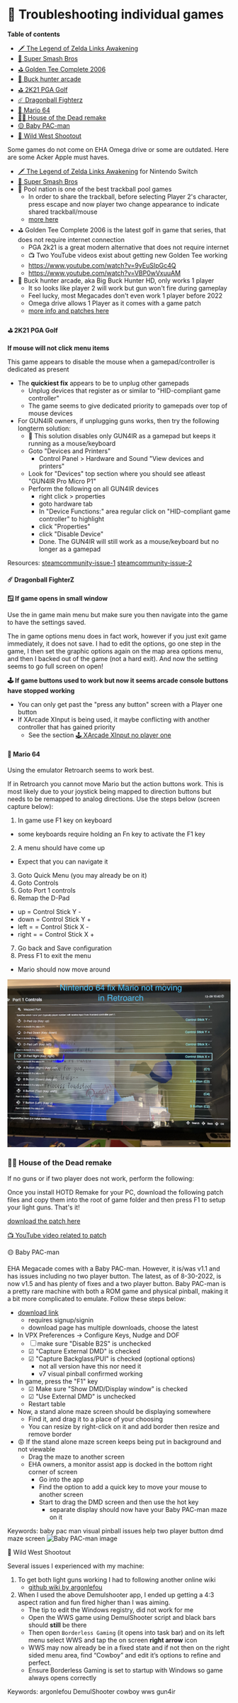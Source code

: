 # 🧩 Troubleshooting individual games

**Table of contents**

- [🗡 The Legend of Zelda Links Awakening](#-individual-games)
- [💪 Super Smash Bros](#-individual-games)
- [⛳️ Golden Tee Complete 2006](#-individual-games)
- [🦌 Buck hunter arcade](#-individual-games)
- [⛳️ 2K21 PGA Golf](#-2K21-PGA-Golf)
- [☄️ Dragonball Fighterz](#-dragonball-fighterz)
- [🍄 Mario 64](#-mario-64)
- [🧟‍♀️ House of the Dead remake](#-🧟‍♀️-house-of-the-dead-remake)
- [🟡 Baby PAC-man](#-baby-pac-man)
- [🤠 Wild West Shootout](#-wild-west-shootout)

Some games do not come on EHA Omega drive or some are outdated. Here are some Acker Apple must haves.

- [🗡 The Legend of Zelda Links Awakening](https://roms2.cdnrobot.xyz/Tha/The-Legend-of-Zelda-Links-Awakening-NSP-ROMSLAB.rar?download_token=5bc8a10c305ba8cd6ae88acdc166ba089393f021c573239c42082f2aa45a9f46) for Nintendo Switch
- [💪 Super Smash Bros](https://nxbrew.com/super-smash-bros-ultimate-switch-nsp-update/)
- 🎱 Pool nation is one of the best trackball pool games
  - In order to share the trackball, before selecting Player 2's character, press escape and now player two change appearance to indicate shared trackball/mouse
  - [more here](https://steamcommunity.com/sharedfiles/filedetails/?id=187242390)
- ⛳️ Golden Tee Complete 2006 is the latest golf in game that series, that does not require internet connection
  - PGA 2k21 is a great modern alternative that does not require internet
  - 📺 Two YouTube videos exist about getting new Golden Tee working
  - https://www.youtube.com/watch?v=9yEuSIpGc4Q
  - https://www.youtube.com/watch?v=VBP0wVxuuAM
- 🦌 Buck hunter arcade, aka Big Buck Hunter HD, only works 1 player
  - It so looks like player 2 will work but gun won't fire during gameplay
  - Feel lucky, most Megacades don't even work 1 player before 2022
  - Omega drive allows 1 Player as it comes with a game patch
  - [more info and patches here](https://sindenlightgun.miraheze.org/wiki/Big_Buck_Hunter_Arcade)


<a id="-2K21-PGA-Golf"></a>

#### ⛳️ 2K21 PGA Golf

**If mouse will not click menu items**

This game appears to disable the mouse when a gamepad/controller is dedicated as present

- The **quickiest fix** appears to be to unplug other gamepads
  - Unplug devices that register as or similar to "HID-compliant game controller"
  - The game seems to give dedicated priority to gamepads over top of mouse devices
- For GUN4IR owners, if unplugging guns works, then try the following longterm solution:
  - 👀 This solution disables only GUN4IR as a gamepad but keeps it running as a mouse/keyboard
  - Goto "Devices and Printers"
    - Control Panel > Hardware and Sound "View devices and printers"
  - Look for "Devices" top section where you should see atleast "GUN4IR Pro Micro P1"
  - Perform the following on all GUN4IR devices
    - right click > properties
    - goto hardware tab
    - In "Device Functions:" area regular click on "HID-compliant game controller" to highlight
    - click "Properties"
    - click "Disable Device"
    - Done. The GUN4IR will still work as a mouse/keyboard but no longer as a gamepad

Resources: [steamcommunity-issue-1](https://steamcommunity.com/app/1016120/discussions/0/3164316851906198915/) [steamcommunity-issue-2](https://steamcommunity.com/app/695290/discussions/0/1741102632991355043/)

<a id="-dragonball-fighterz"></a>
#### ☄️ Dragonball FighterZ

**🪟 If game opens in small window**

Use the in game main menu but make sure you then navigate into the game to have the settings saved.

The in game options menu does in fact work, however if you just exit game immediately, it does not save. I had to edit the options, go one step in the game, I then set the graphic options again on the map area options menu, and then I backed out of the game (not a hard exit). And now the setting seems to go full screen on open!

**🕹 If game buttons used to work but now it seems arcade console buttons have stopped working**

- You can only get past the "press any button" screen with a Player one button
- If XArcade XInput is being used, it maybe conflicting with another controller that has gained priority
  - See the section [🕹 XArcade XInput no player one](-xarcade-xinput-no-player-one)

<a id="-mario-64"></a>
#### 🍄 Mario 64

Using the emulator Retroarch seems to work best.

If in Retroarch you cannot move Mario but the action buttons work. This is most likely due to your joystick being mapped to direction buttons but needs to be remapped to analog directions. Use the steps below (screen capture below):
1. In game use F1 key on keyboard
  - some keyboards require holding an Fn key to activate the F1 key
2. A menu should have come up
  - Expect that you can navigate it
3. Goto Quick Menu (you may already be on it)
4. Goto Controls
5. Goto Port 1 controls
6. Remap the D-Pad
  - up = Control Stick Y -
  - down = Control Stick Y +
  - left =  = Control Stick X -
  - right =  = Control Stick X +
7. Go back and Save configuration
8. Press F1 to exit the menu
  - Mario should now move around

![retroarch mario64 input config](assets/images/RetroArchMario64.png)

<a id="-house-of-the-dead-remake"></a>
### 🧟‍♀️ House of the Dead remake

If no guns or if two player does not work, perform the following:

Once you install HOTD Remake for your PC, download the following patch files and copy them into the root of game folder and then press F1 to setup your light guns. That's it! 

[download the patch here](https://drive.google.com/file/d/14-IuuFHCZj5t83AfX7LJoAS8DBVHn7sX/view)

[📺 YouTube video related to patch](https://www.youtube.com/watch?v=UD_w0S_955o)

<a id="-baby-pac-man"></a>
🟡 Baby PAC-man

EHA Megacade comes with a Baby PAC-man. However, it is/was v1.1 and has issues including no two player button. The latest, as of 8-30-2022, is now v1.5 and has plenty of fixes and a two player button. Baby PAC-man is a pretty rare machine with both a ROM game and physical pinball, making it a bit more complicated to emulate. Follow these steps below:

- [download link](https://vpuniverse.com/files/file/6134-vr-room-baby-pacman-bally-1982/)
  - requires signup/signin
  - download page has multiple downloads, choose the latest
- In VPX Preferences -> Configure Keys, Nudge and DOF
  - ☐ make sure "Disable B2S" is unchecked
  - ☑ "Capture External DMD" is checked
  - ☑ "Capture Backglass/PUI" is checked (optional options)
    - not all version have this nor need it
    - v7 visual pinball confirmed working
- In game, press the "F1" key
  - ☑ Make sure "Show DMD/Display window" is checked
  - ☑ "Use External DMD" is unchecked
  - Restart table
- Now, a stand alone maze screen should be displaying somewhere
  - Find it, and drag it to a place of your choosing
  - You can resize by right-click on it and add border then resize and remove border
- 😡 If the stand alone maze screen keeps being put in background and not viewable
  - Drag the maze to another screen
  - EHA owners, a monitor assist app is docked in the bottom right corner of screen
    - Go into the app
    - Find the option to add a quick key to move your mouse to another screen
    - Start to drag the DMD screen and then use the hot key
      - separate display should now have your Baby PAC-man maze on it

Keywords: baby pac man visual pinball issues help two player button dmd maze screen
![Baby PAC-man image](https://www.joystixgames.com/wp-content/uploads/2016/10/Baby-Pac-Man-arcade-game-at-Joystix.jpg)

<a id="-wild-west-shootout"></a>
🤠 Wild West Shootout

Several issues I experienced with my machine:

1. To get both light guns working I had to following another online wiki
    - [github wiki by argonlefou](https://github.com/argonlefou/DemulShooter/wiki/Coastal#wild-west-shoutout)
2. When I used the above Demulshooter app, I ended up getting a 4:3 aspect ration and fun fired higher than I was aiming.
    - The tip to edit the Windows registry, did not work for me
    - Open the WWS game using DemulShooter script and black bars should **still** be there
    - Then open `Borderless Gaming` (it opens into task bar) and on its left menu select WWS and tap the on screen **right arrow** icon
    - WWS may now already be in a fixed state and if not then on the right sided menu area, find “Cowboy” and edit it’s options to refine and perfect.
    - Ensure Borderless Gaming is set to startup with Windows so game always opens correctly

Keywords: argonlefou DemulShooter cowboy wws gun4ir